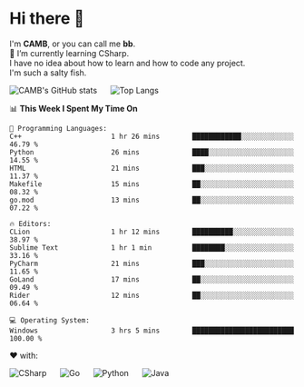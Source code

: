 # Hi there 👋
<!--
**CAMB-dev/CAMB-dev** is a ✨ _special_ ✨ repository because its `README.md` (this file) appears on your GitHub profile.

Here are some ideas to get you started:

- 🔭 I’m currently working on ...
- 🌱 I’m currently learning ...
- 👯 I’m looking to collaborate on ...
- 🤔 I’m looking for help with ...
- 💬 Ask me about ...
- 📫 How to reach me: ...
- 😄 Pronouns: ...
- ⚡ Fun fact: ...
-->
 I'm **CAMB**, or you can call me **bb**.  
 🌱 I’m currently learning CSharp.  
 I have no idea about how to learn and how to code any project.  
 I'm such a salty fish.
 
 
![CAMB's GitHub stats](https://github-readme-stats.vercel.app/api?username=CAMB-dev&show_icons=true&theme=tokyonight)
&nbsp;&nbsp;&nbsp;&nbsp;
![Top Langs](https://github-readme-stats.vercel.app/api/top-langs/?username=CAMB-dev&langs_count=5&theme=tokyonight)


<!--START_SECTION:waka-->
📊 **This Week I Spent My Time On** 

```text
💬 Programming Languages: 
C++                      1 hr 26 mins        ████████████░░░░░░░░░░░░░   46.79 % 
Python                   26 mins             ████░░░░░░░░░░░░░░░░░░░░░   14.55 % 
HTML                     21 mins             ███░░░░░░░░░░░░░░░░░░░░░░   11.37 % 
Makefile                 15 mins             ██░░░░░░░░░░░░░░░░░░░░░░░   08.32 % 
go.mod                   13 mins             ██░░░░░░░░░░░░░░░░░░░░░░░   07.22 % 

🔥 Editors: 
CLion                    1 hr 12 mins        ██████████░░░░░░░░░░░░░░░   38.97 % 
Sublime Text             1 hr 1 min          ████████░░░░░░░░░░░░░░░░░   33.16 % 
PyCharm                  21 mins             ███░░░░░░░░░░░░░░░░░░░░░░   11.65 % 
GoLand                   17 mins             ██░░░░░░░░░░░░░░░░░░░░░░░   09.49 % 
Rider                    12 mins             ██░░░░░░░░░░░░░░░░░░░░░░░   06.64 % 

💻 Operating System: 
Windows                  3 hrs 5 mins        █████████████████████████   100.00 % 
```


<!--END_SECTION:waka-->


❤ with:

![CSharp](https://img.shields.io/badge/CSharp-%23512BD4?style=for-the-badge&logo=.net)
&nbsp;&nbsp;&nbsp;&nbsp;
![Go](https://img.shields.io/badge/Go-000000?style=for-the-badge&logo=go)
&nbsp;&nbsp;&nbsp;&nbsp;
![Python](https://img.shields.io/badge/Python-000000?style=for-the-badge&logo=python)
&nbsp;&nbsp;&nbsp;&nbsp;
![Java](https://img.shields.io/badge/Java-964B00?style=for-the-badge&logo=openjdk)
